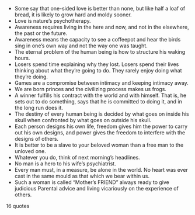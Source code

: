  - Some say that one-sided love is better than none, but like half a loaf of bread, it is likely to grow hard and moldy sooner.
 - Love is nature’s psychotherapy.
 - Awareness requires living in the here and now, and not in the elsewhere, the past or the future.
 - Awareness means the capacity to see a coffeepot and hear the birds sing in one’s own way and not the way one was taught.
 - The eternal problem of the human being is how to structure his waking hours.
 - Losers spend time explaining why they lost. Losers spend their lives thinking about what they’re going to do. They rarely enjoy doing what they’re doing.
 - Games are a compromise between intimacy and keeping intimacy away.
 - We are born princes and the civilizing process makes us frogs.
 - A winner fulfills his contract with the world and with himself. That is, he sets out to do something, says that he is committed to doing it, and in the long run does it.
 - The destiny of every human being is decided by what goes on inside his skull when confronted by what goes on outside his skull.
 - Each person designs his own life, freedom gives him the power to carry out his own designs, and power gives the freedom to interfere with the designs of others.
 - It is better to be a slave to your beloved woman than a free man to the unloved one.
 - Whatever you do, think of next morning’s headlines.
 - No man is a hero to his wife’s psychiatrist.
 - Every man must, in a measure, be alone in the world. No heart was ever cast in the same mould as that which we bear within us.
 - Such a woman is called “Mother’s FRIEND” always ready to give judicious Parental advice and living vicariously on the experience of others.

16 quotes